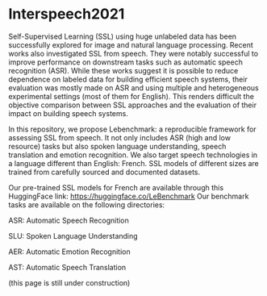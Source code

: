 # Interspeech2021
 Self-Supervised Learning (SSL) using huge unlabeled data has been successfully explored for image and natural language processing. Recent works also investigated SSL from speech. They were notably successful to improve performance on downstream tasks such as automatic speech recognition (ASR). While these works suggest it is possible to reduce dependence on labeled data for building efficient speech systems, their evaluation was mostly made on ASR and using multiple and heterogeneous experimental settings (most of them for English). This renders difficult the objective comparison between SSL approaches and the evaluation of their  impact on building speech systems.
 
  In this repository, we propose Lebenchmark: a reproducible framework for assessing SSL from speech. 
  It not only includes ASR (high and low resource) tasks but also spoken language understanding, speech translation and emotion recognition. We also target speech technologies in a language different than English: French. 
  SSL models of different sizes are trained from carefully sourced and documented datasets.
  
  
Our pre-trained SSL models for French are available through this HuggingFace link: https://huggingface.co/LeBenchmark
Our benchmark tasks are available on the following directories:

ASR: Automatic Speech Recognition

SLU: Spoken Language Understanding

AER: Automatic Emotion Recognition

AST: Automatic Speech Translation

(this page is still under construction)

